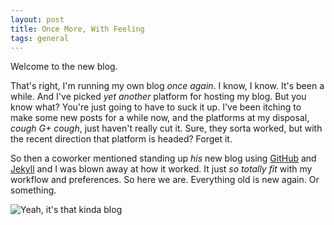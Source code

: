 ```yaml
---
layout: post
title: Once More, With Feeling
tags: general
---
```


Welcome to the new blog.

That's right, I'm running my own blog *once again*. I know, I know. It's been a while. And I've picked *yet another* platform for hosting my blog. But you know what? You're just going to have to suck it up. I've been itching to make some new posts for a while now, and the platforms at my disposal, *cough* *G+* *cough*, just haven't really cut it. Sure, they sorta worked, but with the recent direction that platform is headed? Forget it.

So then a coworker mentioned standing up _his_ new blog using [GitHub](https://www.github.com) and [Jekyll](https://jekyllrb.com) and I was blown away at how it worked. It just *so totally fit* with my workflow and preferences. So here we are. Everything old is new again. Or something.

<img src="http://www.wired.com/wp-content/uploads/2014/08/poster.jpg" border=0 alt="Yeah, it's that kinda blog">
